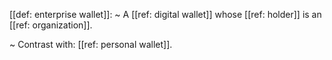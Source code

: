 [[def: enterprise wallet]]:
~ A [[ref: digital wallet]] whose [[ref: holder]] is an [[ref: organization]].

~ Contrast with: [[ref: personal wallet]].


